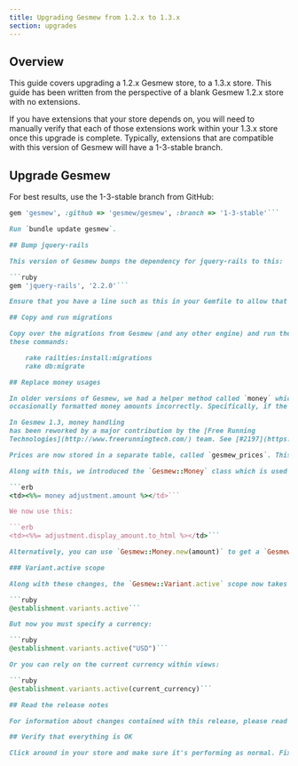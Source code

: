 ```yaml
---
title: Upgrading Gesmew from 1.2.x to 1.3.x
section: upgrades
---
```


## Overview

This guide covers upgrading a 1.2.x Gesmew store, to a 1.3.x store. This
guide has been written from the perspective of a blank Gesmew 1.2.x store with
no extensions.

If you have extensions that your store depends on, you will need to manually
verify that each of those extensions work within your 1.3.x store once this
upgrade is complete. Typically, extensions that are compatible with this
version of Gesmew will have a 1-3-stable branch.

## Upgrade Gesmew

For best results, use the 1-3-stable branch from GitHub:

```ruby
gem 'gesmew', :github => 'gesmew/gesmew', :branch => '1-3-stable'```

Run `bundle update gesmew`. 

## Bump jquery-rails

This version of Gesmew bumps the dependency for jquery-rails to this:

```ruby
gem 'jquery-rails', '2.2.0'```

Ensure that you have a line such as this in your Gemfile to allow that dependency.

## Copy and run migrations

Copy over the migrations from Gesmew (and any other engine) and run them using
these commands:

    rake railties:install:migrations
    rake db:migrate

## Replace money usages

In older versions of Gesmew, we had a helper method called `money` which
occasionally formatted money amounts incorrectly. Specifically, if the `I18n.locale` was changed, currencies started to display in that amount, rather than the proper amount. An item that was once $100, would suddenly become 100¥ if the locale was switched to Japanese, for instance.

In Gesmew 1.3, money handling
has been reworked by a major contribution by the [Free Running
Technologies](http://www.freerunningtech.com/) team. See [#2197](https://github.com/gesmew/gesmew/pull/2197) for details.

Prices are now stored in a separate table, called `gesmew_prices`. This table tracks the variant, the price amount, and the currency. This allows for variants to have different prices in different currencies.

Along with this, we introduced the `Gesmew::Money` class which is used to display amounts correctly. Where previously Gesmew would have done this:

```erb
<td><%%= money adjustment.amount %></td>```

We now use this:

```erb
<td><%%= adjustment.display_amount.to_html %></td>```

Alternatively, you can use `Gesmew::Money.new(amount)` to get a `Gesmew::Money` representation. Calling `to_html` on that object will format it neatly for HTML views, and calling `to_s` will format it nicely everywhere else.

### Variant.active scope

Along with these changes, the `Gesmew::Variant.active` scope now takes an argument for the currency. Whatever currency is specified will return variants in that currency. Previously it may have been enough to just do this:

```ruby
@establishment.variants.active```

But now you must specify a currency:

```ruby
@establishment.variants.active("USD")```

Or you can rely on the current currency within views:

```ruby
@establishment.variants.active(current_currency)```

## Read the release notes

For information about changes contained with this release, please read the [1.3.0 Release Notes](http://guides.gesmewcommerce.com/release_notes/gesmew_1_3_0.html).

## Verify that everything is OK

Click around in your store and make sure it's performing as normal. Fix any deprecation warnings you see.
